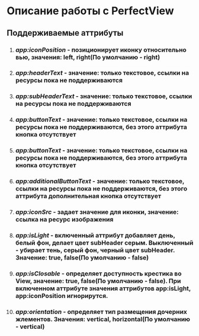 # Описание работы с PerfectView
## Поддерживаемые аттрибуты
1. ### ***app:iconPosition*** - позиционирует иконку относительно вью, значения: left, right(По умолчанию - right)
2. ### ***app:headerText*** - значение: только текстовое, ссылки на ресурсы пока не поддерживаются
3. ### ***app:subHeaderText*** - значение: только текстовое, ссылки на ресурсы пока не поддерживаются
4. ### ***app:buttonText*** - значение: только текстовое, ссылки на ресурсы пока не поддерживаются, без этого аттрибута кнопка отсутствует
5. ### ***app:buttonText*** - значение: только текстовое, ссылки на ресурсы пока не поддерживаются, без этого аттрибута кнопка отсутствует
6. ### ***app:additionalButtonText*** - значение: только текстовое, ссылки на ресурсы пока не поддерживаются, без этого аттрибута дополнительная кнопка отсутствует
7. ### ***app:iconSrc*** - задает значение для иконки, значение: ссылка на ресурс изображения
8. ### ***app:isLight*** - включенный аттрибут добавляет день, белый фон, делает цвет  subHeader серым. Выключенный - убирает тень, серый фон, черный цвет subHeader. Значение: true, false(По умолчанию - false)
9. ### ***app:isClosable*** - определяет доступность крестика во View, значение: true, false(По умолчанию - false). При включенном аттрибуте значения аттрибутов app:isLight, app:iconPosition игнорирутся.
10. ### ***app:orientation*** - определяет тип размещения дочерних жлементов. Значения: vertical, horizontal(По умолчанию - vertical)